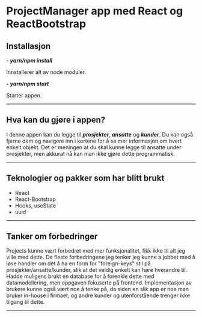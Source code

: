 #  ProjectManager app med React og ReactBootstrap 

## Installasjon

***- yarn/npm install***

Innstallerer alt av node moduler.

***- yarn/npm start***

Starter appen.

<hr style="background-color: #000"></hr>

## Hva kan du gjøre i appen?
I denne appen kan du legge til ***prosjekter***, ***ansatte*** og ***kunder***.
Du kan også fjerne dem og navigere inn i kortene for å se mer informasjon om hvert enkelt objekt.
Det er meningen at du skal kunne legge til ansatte under prosjekter, men akkurat nå kan man ikke gjøre dette programmatisk.

<hr style="background-color: #000"></hr>

## Teknologier og pakker som har blitt brukt

<ul>
<li>React</li>
<li>React-Bootstrap</li>
<li>Hooks, useState</li>
<li>uuid</li>
</ul>

<hr style="background-color: #000"></hr>

## Tanker om forbedringer

Projects kunne vært forbedret med mer funksjonalitet, fikk ikke til alt jeg ville med dette.
De fleste forbedringene jeg tenker jeg kunne a jobbet med å løse handler om det å ha en form for "foreign-keys" stil på prosjekter/ansatte/kunder, slik at det veldig enkelt kan høre hverandre til.
Hadde muligens brukt en database for å forenkle dette med datamodellering, men oppgaven fokuserte på frontend.
Implementasjon av brukere kunne også vært noe å tenke på, da siden en slik app er noe man bruker in-house i firmaet, og andre kunder og utenforstående trenger ikke tilgang til dette.

<hr style="background-color: #000"></hr>